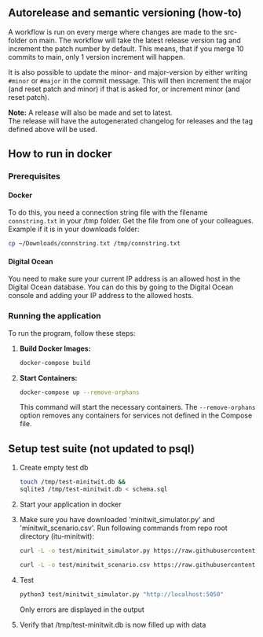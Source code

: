 ## Autorelease and semantic versioning (how-to)

A workflow is run on every merge where changes are made to the src-folder on main. The workflow will take the latest release version tag and increment the patch number by default. This means, that if you merge 10 commits to main, only 1 version increment will happen. 

It is also possible to update the minor- and major-version by either writing `#minor` or `#major` in the commit message. This will then increment the major (and reset patch and minor) if that is asked for, or increment minor (and reset patch).

**Note:** A release will also be made and set to latest. \
The release will have the autogenerated changelog for releases and the tag defined above will be used.

## How to run in docker
### Prerequisites
#### Docker

To do this, you need a connection string file with the filename `connstring.txt` in your /tmp folder. Get the file from one of your colleagues. Example if it is in your downloads folder:

```bash
cp ~/Downloads/connstring.txt /tmp/connstring.txt
```

#### Digital Ocean

You need to make sure your current IP address is an allowed host in the Digital Ocean database. You can do this by going to the Digital Ocean console and adding your IP address to the allowed hosts.
  
### Running the application
To run the program, follow these steps:

1. **Build Docker Images:**

   ```bash
   docker-compose build
   ```

2. **Start Containers:**

   ```bash
   docker-compose up --remove-orphans
   ```

   This command will start the necessary containers. The `--remove-orphans` option removes any containers for services not defined in the Compose file.

## Setup test suite (not updated to psql)

1. Create empty test db

   ```bash
   touch /tmp/test-minitwit.db &&
   sqlite3 /tmp/test-minitwit.db < schema.sql
   ```

2. Start your application in docker

3. Make sure you have downloaded 'minitwit_simulator.py' and 'minitwit_scenario.csv'.
   Run following commands from repo root directory (itu-minitwit):

   ```bash
   curl -L -o test/minitwit_simulator.py https://raw.githubusercontent.com/itu-devops/lecture_notes/master/sessions/session_03/API_Spec/minitwit_simulator.py
   ```

   ```bash
   curl -L -o test/minitwit_scenario.csv https://raw.githubusercontent.com/itu-devops/lecture_notes/master/sessions/session_03/API_Spec/minitwit_scenario.csv
   ```

4. Test

   ```bash
   python3 test/minitwit_simulator.py "http://localhost:5050"
   ```

   Only errors are displayed in the output

5. Verify that /tmp/test-minitwit.db is now filled up with data
